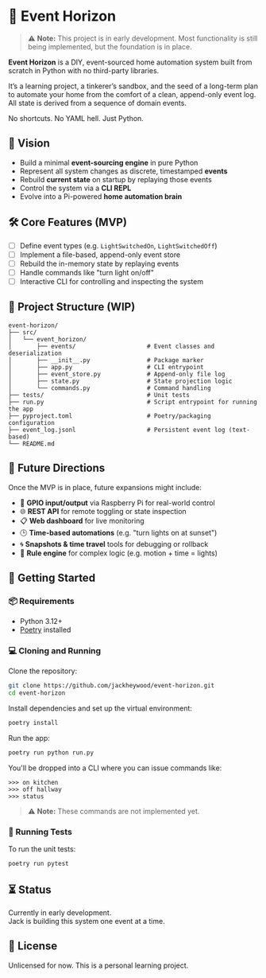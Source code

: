 # 🌌 Event Horizon

> ⚠️ **Note:** This project is in early development. Most functionality is still
> being implemented, but the foundation is in place.

**Event Horizon** is a DIY, event-sourced home automation system built from
scratch in Python with no third-party libraries.

It’s a learning project, a tinkerer’s sandbox, and the seed of a long-term plan
to automate your home from the comfort of a clean, append-only event log.
All state is derived from a sequence of domain events.

No shortcuts. No YAML hell. Just Python.

## 🚀 Vision

- Build a minimal **event-sourcing engine** in pure Python
- Represent all system changes as discrete, timestamped **events**
- Rebuild **current state** on startup by replaying those events
- Control the system via a **CLI REPL**
- Evolve into a Pi-powered **home automation brain**

## 🛠️ Core Features (MVP)

- [ ] Define event types (e.g. `LightSwitchedOn`, `LightSwitchedOff`)
- [ ] Implement a file-based, append-only event store
- [ ] Rebuild the in-memory state by replaying events
- [ ] Handle commands like "turn light on/off"
- [ ] Interactive CLI for controlling and inspecting the system

## 📁 Project Structure (WIP)

```text
event-horizon/
├── src/
│   └── event_horizon/
│       ├── events/                    # Event classes and deserialization
│       ├── __init__.py                # Package marker
│       ├── app.py                     # CLI entrypoint
│       ├── event_store.py             # Append-only file log
│       ├── state.py                   # State projection logic
│       └── commands.py                # Command handling
├── tests/                             # Unit tests
├── run.py                             # Script entrypoint for running the app
├── pyproject.toml                     # Poetry/packaging configuration
├── event_log.jsonl                    # Persistent event log (text-based)
└── README.md
```

## 🧠 Future Directions

Once the MVP is in place, future expansions might include:

- 🧲 **GPIO input/output** via Raspberry Pi for real-world control
- 🌐 **REST API** for remote toggling or state inspection
- 📋 **Web dashboard** for live monitoring
- 🕒 **Time-based automations** (e.g. "turn lights on at sunset")
- 🌀 **Snapshots & time travel** tools for debugging or rollback
- 🤖 **Rule engine** for complex logic (e.g. motion + time = lights)

## 🧰 Getting Started

### 📦 Requirements

- Python 3.12+
- [Poetry](https://python-poetry.org/docs/#installation) installed

### 💻 Cloning and Running

Clone the repository:

```bash
git clone https://github.com/jackheywood/event-horizon.git
cd event-horizon
```

Install dependencies and set up the virtual environment:

```bash
poetry install
```

Run the app:

```bash
poetry run python run.py
```

You'll be dropped into a CLI where you can issue commands like:

```text
>>> on kitchen
>>> off hallway
>>> status
```

> ⚠️ **Note:** These commands are not implemented yet.

### 🧪 Running Tests

To run the unit tests:

```bash
poetry run pytest
```

## ⏳ Status

Currently in early development.  
Jack is building this system one event at a time.

## 📜 License

Unlicensed for now. This is a personal learning project.
